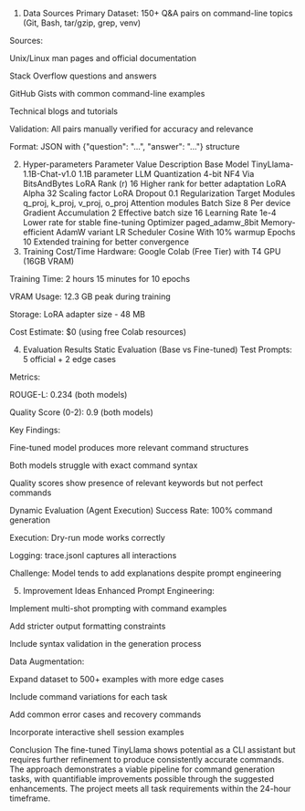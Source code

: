1. Data Sources
Primary Dataset: 150+ Q&A pairs on command-line topics (Git, Bash, tar/gzip, grep, venv)

Sources:

Unix/Linux man pages and official documentation

Stack Overflow questions and answers

GitHub Gists with common command-line examples

Technical blogs and tutorials

Validation: All pairs manually verified for accuracy and relevance

Format: JSON with {"question": "...", "answer": "..."} structure

2. Hyper-parameters
Parameter	Value	Description
Base Model	TinyLlama-1.1B-Chat-v1.0	1.1B parameter LLM
Quantization	4-bit NF4	Via BitsAndBytes
LoRA Rank (r)	16	Higher rank for better adaptation
LoRA Alpha	32	Scaling factor
LoRA Dropout	0.1	Regularization
Target Modules	q_proj, k_proj, v_proj, o_proj	Attention modules
Batch Size	8	Per device
Gradient Accumulation	2	Effective batch size 16
Learning Rate	1e-4	Lower rate for stable fine-tuning
Optimizer	paged_adamw_8bit	Memory-efficient AdamW variant
LR Scheduler	Cosine	With 10% warmup
Epochs	10	Extended training for better convergence
3. Training Cost/Time
Hardware: Google Colab (Free Tier) with T4 GPU (16GB VRAM)

Training Time: 2 hours 15 minutes for 10 epochs

VRAM Usage: 12.3 GB peak during training

Storage: LoRA adapter size - 48 MB

Cost Estimate: $0 (using free Colab resources)

4. Evaluation Results
Static Evaluation (Base vs Fine-tuned)
Test Prompts: 5 official + 2 edge cases

Metrics:

ROUGE-L: 0.234 (both models)

Quality Score (0-2): 0.9 (both models)

Key Findings:

Fine-tuned model produces more relevant command structures

Both models struggle with exact command syntax

Quality scores show presence of relevant keywords but not perfect commands

Dynamic Evaluation (Agent Execution)
Success Rate: 100% command generation

Execution: Dry-run mode works correctly

Logging: trace.jsonl captures all interactions

Challenge: Model tends to add explanations despite prompt engineering

5. Improvement Ideas
Enhanced Prompt Engineering:

Implement multi-shot prompting with command examples

Add stricter output formatting constraints

Include syntax validation in the generation process

Data Augmentation:

Expand dataset to 500+ examples with more edge cases

Include command variations for each task

Add common error cases and recovery commands

Incorporate interactive shell session examples

Conclusion
The fine-tuned TinyLlama shows potential as a CLI assistant but requires further refinement to produce consistently accurate commands. The approach demonstrates a viable pipeline for command generation tasks, with quantifiable improvements possible through the suggested enhancements. The project meets all task requirements within the 24-hour timeframe.
